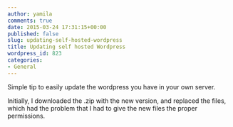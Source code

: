 ```yaml
---
author: yamila
comments: true
date: 2015-03-24 17:31:15+00:00
published: false
slug: updating-self-hosted-wordpress
title: Updating self hosted Wordpress
wordpress_id: 823
categories:
- General
---
```


Simple tip to easily update the wordpress you have in your own server.

Initially, I downloaded the .zip with the new version, and replaced the files, which had the problem that I had to give the new files the proper permissions.
